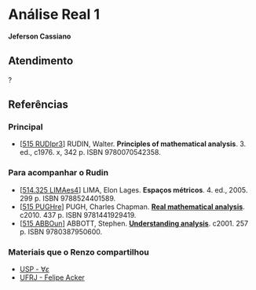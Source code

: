 # Análise Real 1

**Jeferson Cassiano**

## Atendimento

?

## Referências

### Principal

- \[[515 RUDIpr3](http://biblioteca.ufabc.edu.br/index.php?codigo_sophia=3588)\] RUDIN, Walter. **Principles of mathematical analysis**. 3. ed., c1976. x, 342 p. ISBN 9780070542358.

### Para acompanhar o Rudin

- \[[514.325 LIMAes4](http://biblioteca.ufabc.edu.br/index.php?codigo_sophia=490)\] LIMA, Elon Lages. **Espaços métricos**. 4. ed., 2005. 299 p. ISBN 9788524401589.
- \[[515 PUGHre](http://biblioteca.ufabc.edu.br/index.php?codigo_sophia=1693)\] PUGH, Charles Chapman. **[Real mathematical analysis](https://link.springer.com/book/10.1007/978-3-319-17771-7)**. c2010. 437 p. ISBN 9781441929419.
- \[[515 ABBOun](http://biblioteca.ufabc.edu.br/index.php?codigo_sophia=9116)\] ABBOTT, Stephen. **[Understanding analysis](https://link.springer.com/book/10.1007/978-1-4939-2712-8)**. c2001. 257 p. ISBN 9780387950600.

### Materiais que o Renzo compartilhou

- [USP - $\forall \varepsilon$](https://sites.google.com/usp.br/paratodoe/in%C3%ADcio)
- [UFRJ - Felipe Acker](https://sites.google.com/matematica.ufrj.br/acker/cursos-completos)